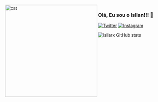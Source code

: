 <br />

<img src="https://github.com/isllanrx/teste-/blob/main/feature-open-source%402x.gif" align="left" width="300" alt="cat"/>

### Olá, Eu sou o Isllan!!! 👋

[![Twitter](https://img.shields.io/badge/Twitter-1DA1F2?style=for-the-badge&logo=twitter&logoColor=white)](https://twitter.com/isllan_rx)
[![Instagram](https://img.shields.io/badge/Instagram-E4405F?style=for-the-badge&logo=instagram&logoColor=white)](https://instagram.com/Isllan_Toso)

![Isllarx GitHub stats](https://github-readme-stats.vercel.app/api?username=Isllanrx&show_icons=true&theme=dracula)

